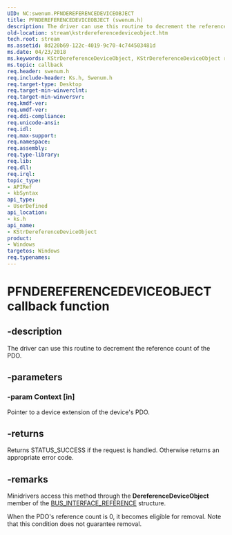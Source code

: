 ```yaml
---
UID: NC:swenum.PFNDEREFERENCEDEVICEOBJECT
title: PFNDEREFERENCEDEVICEOBJECT (swenum.h)
description: The driver can use this routine to decrement the reference count of the PDO.
old-location: stream\kstrdereferencedeviceobject.htm
tech.root: stream
ms.assetid: 8d220b69-122c-4019-9c70-4c744503481d
ms.date: 04/23/2018
ms.keywords: KStrDereferenceDeviceObject, KStrDereferenceDeviceObject routine [Streaming Media Devices], PFNDEREFERENCEDEVICEOBJECT, ks/KStrDereferenceDeviceObject, ksfunc_521a642c-7a09-416b-a883-09ec5af4f026.xml, stream.kstrdereferencedeviceobject
ms.topic: callback
req.header: swenum.h
req.include-header: Ks.h, Swenum.h
req.target-type: Desktop
req.target-min-winverclnt: 
req.target-min-winversvr: 
req.kmdf-ver: 
req.umdf-ver: 
req.ddi-compliance: 
req.unicode-ansi: 
req.idl: 
req.max-support: 
req.namespace: 
req.assembly: 
req.type-library: 
req.lib: 
req.dll: 
req.irql: 
topic_type:
- APIRef
- kbSyntax
api_type:
- UserDefined
api_location:
- ks.h
api_name:
- KStrDereferenceDeviceObject
product:
- Windows
targetos: Windows
req.typenames: 
---
```


# PFNDEREFERENCEDEVICEOBJECT callback function


## -description


The driver can use this routine to decrement the reference count of the PDO.


## -parameters




### -param Context [in]

Pointer to a device extension of the device's PDO.


## -returns



Returns STATUS_SUCCESS if the request is handled. Otherwise returns an appropriate error code.




## -remarks



Minidrivers access this method through the <b>DereferenceDeviceObject</b> member of the <a href="https://docs.microsoft.com/windows-hardware/drivers/ddi/content/ks/ns-ks-bus_interface_reference">BUS_INTERFACE_REFERENCE</a> structure.

When the PDO's reference count is 0, it becomes eligible for removal. Note that this condition does not guarantee removal.



